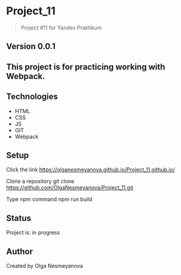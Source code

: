 # Project_11
> Project #11 for Yandex Praktikum

## Version 0.0.1

## This project is for practicing working with Webpack.

## Technologies
* HTML
* CSS
* JS
* GIT
* Webpack

## Setup
Click the link https://olganesmeyanova.github.io/Project_11.github.io/

Clone a repository
git clone https://github.com/OlgaNesmeyanova/Project_11.git

Type npm command
npm run build

## Status
Project is: in progress


## Author
Created by Olga Nesmeyanova